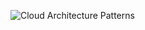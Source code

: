 ![Cloud Architecture Patterns](https://images-na.ssl-images-amazon.com/images/I/413c-GZAMZL._SX372_BO1,204,203,200_.jpg)
<!--stackedit_data:
eyJoaXN0b3J5IjpbLTE0MDMyMTE5MzRdfQ==
-->